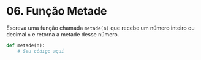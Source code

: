 # 06. Função Metade

Escreva uma função chamada `metade(n)` que recebe um número inteiro ou decimal `n` e retorna a metade desse número.

```python
def metade(n):
    # Seu código aqui
```

